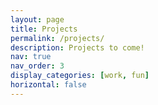 ```yaml
---
layout: page
title: Projects
permalink: /projects/
description: Projects to come!
nav: true
nav_order: 3
display_categories: [work, fun]
horizontal: false
---
```

